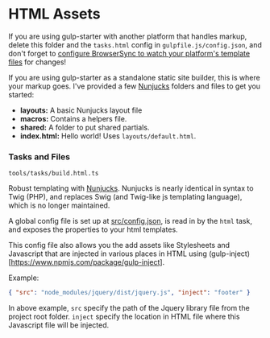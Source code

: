 # HTML Assets
If you are using gulp-starter with another platform that handles markup, delete this folder and the `tasks.html` config in `gulpfile.js/config.json`, and don't forget to [configure BrowserSync to watch your platform's template files](https://browsersync.io/docs/options/#option-files) for changes!

If you are using gulp-starter as a standalone static site builder, this is where your markup goes. I've provided a few [Nunjucks](https://mozilla.github.io/nunjucks/) folders and files to get you started:

- **layouts:** A basic Nunjucks layout file
- **macros:** Contains a helpers file.
- **shared:** A folder to put shared partials.
- **index.html:** Hello world! Uses `layouts/default.html`.

### Tasks and Files
```
tools/tasks/build.html.ts
```
Robust templating with [Nunjucks](https://mozilla.github.io/nunjucks/). Nunjucks is nearly identical in syntax to Twig (PHP), and replaces Swig (and Twig-like js templating language), which is no longer maintained.

A global config file is set up at [src/config.json](src/config.json), is read in by the `html` task, and exposes the properties to your html templates.

This config file also allows you the add assets like Stylesheets and Javascript that are injected in various places in HTML using (gulp-inject) [https://www.npmjs.com/package/gulp-inject]. 

Example:

```json
{ "src": "node_modules/jquery/dist/jquery.js", "inject": "footer" }
``` 

In above example, `src` specify the path of the Jquery library file from the project root folder. `inject` specify the location in HTML file where this Javascript file will be injected.



